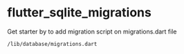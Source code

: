 # flutter_sqlite_migrations

Get starter by to add migration script on migrations.dart file

`/lib/database/migrations.dart`
